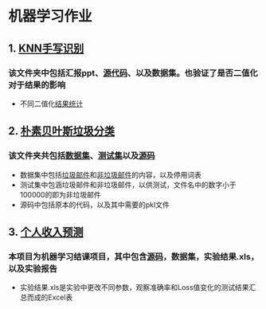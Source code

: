 # 机器学习作业
## 1. [KNN手写识别](https://github.com/Yu-zq1010/Learning-Machine_ING_202006/tree/master/knn%E6%89%8B%E5%86%99%E8%AF%86%E5%88%AB-CS1805%E4%BA%8E%E7%A5%AF%E5%A5%87-U201814615)
### 该文件夹中包括汇报ppt、[源代码](https://github.com/Yu-zq1010/Learning-Machine_ING_202006/blob/master/knn%E6%89%8B%E5%86%99%E8%AF%86%E5%88%AB-CS1805%E4%BA%8E%E7%A5%AF%E5%A5%87-U201814615/Knn.py)、以及数据集。也验证了是否二值化对于结果的影响
* 不同二值化[结果统计](https://github.com/Yu-zq1010/Learning-Machine_ING_202006/blob/master/knn%E6%89%8B%E5%86%99%E8%AF%86%E5%88%AB-CS1805%E4%BA%8E%E7%A5%AF%E5%A5%87-U201814615/%E7%BB%93%E6%9E%9C%E7%BB%9F%E8%AE%A1.txt)
## 2. [朴素贝叶斯垃圾分类](https://github.com/Yu-zq1010/Learning-Machine_ING_202006/tree/master/%E8%B4%9D%E5%8F%B6%E6%96%AF%E5%9E%83%E5%9C%BE%E9%82%AE%E4%BB%B6%E5%88%86%E7%B1%BB-CS1805%E4%BA%8E%E7%A5%AF%E5%A5%87-U201814615)
### 该文件夹共包括[数据集](https://github.com/Yu-zq1010/Learning-Machine_ING_202006/tree/master/%E8%B4%9D%E5%8F%B6%E6%96%AF%E5%9E%83%E5%9C%BE%E9%82%AE%E4%BB%B6%E5%88%86%E7%B1%BB-CS1805%E4%BA%8E%E7%A5%AF%E5%A5%87-U201814615/%E6%95%B0%E6%8D%AE%E9%9B%86)、[测试集](https://github.com/Yu-zq1010/Learning-Machine_ING_202006/tree/master/%E8%B4%9D%E5%8F%B6%E6%96%AF%E5%9E%83%E5%9C%BE%E9%82%AE%E4%BB%B6%E5%88%86%E7%B1%BB-CS1805%E4%BA%8E%E7%A5%AF%E5%A5%87-U201814615/%E6%B5%8B%E8%AF%95%E9%9B%86)以及[源码](https://github.com/Yu-zq1010/Learning-Machine_ING_202006/tree/master/%E8%B4%9D%E5%8F%B6%E6%96%AF%E5%9E%83%E5%9C%BE%E9%82%AE%E4%BB%B6%E5%88%86%E7%B1%BB-CS1805%E4%BA%8E%E7%A5%AF%E5%A5%87-U201814615/%E6%BA%90%E7%A0%81)
* 数据集中包括[垃圾邮件](https://github.com/Yu-zq1010/Learning-Machine_ING_202006/tree/master/%E8%B4%9D%E5%8F%B6%E6%96%AF%E5%9E%83%E5%9C%BE%E9%82%AE%E4%BB%B6%E5%88%86%E7%B1%BB-CS1805%E4%BA%8E%E7%A5%AF%E5%A5%87-U201814615/%E6%95%B0%E6%8D%AE%E9%9B%86/%E5%9E%83%E5%9C%BE%E9%82%AE%E4%BB%B6)和[非垃圾邮件](https://github.com/Yu-zq1010/Learning-Machine_ING_202006/tree/master/%E8%B4%9D%E5%8F%B6%E6%96%AF%E5%9E%83%E5%9C%BE%E9%82%AE%E4%BB%B6%E5%88%86%E7%B1%BB-CS1805%E4%BA%8E%E7%A5%AF%E5%A5%87-U201814615/%E6%95%B0%E6%8D%AE%E9%9B%86/%E9%9D%9E%E5%9E%83%E5%9C%BE%E9%82%AE%E4%BB%B6)的内容，以及停用词表
* 测试集中包涵垃圾邮件和非垃圾邮件，以供测试，文件名中的数字小于100000的即为非垃圾邮件
* 源码中包括原本的代码，以及其中需要的pkl文件
## 3. [个人收入预测](https://github.com/Yu-zq1010/Learning-Machine_ING_202006/tree/master/%E4%B8%AA%E4%BA%BA%E6%94%B6%E5%85%A5%E9%A2%84%E6%B5%8B-CS1805%E4%BA%8E%E7%A5%AF%E5%A5%87-U201814615)
### 本项目为机器学习结课项目，其中包含[源码](https://github.com/Yu-zq1010/Learning-Machine_ING_202006/blob/master/%E4%B8%AA%E4%BA%BA%E6%94%B6%E5%85%A5%E9%A2%84%E6%B5%8B-CS1805%E4%BA%8E%E7%A5%AF%E5%A5%87-U201814615/%E4%B8%AA%E4%BA%BA%E6%94%B6%E5%85%A5%E9%A2%84%E6%B5%8B.py)，数据集，实验结果.xls，以及实验报告
* 实验结果.xls是实验中更改不同参数，观察准确率和Loss值变化的测试结果汇总而成的Excel表